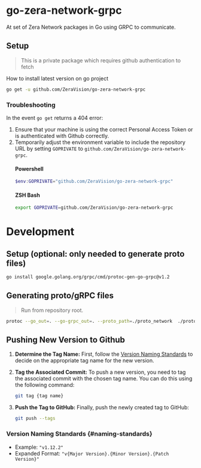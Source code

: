 # go-zera-network-grpc
At set of Zera Network packages in Go using GRPC to communicate.

## Setup
> This is a private package which requires github authentication to fetch

How to install latest version on go project
```bash
go get -u github.com/ZeraVision/go-zera-network-grpc
```

### Troubleshooting
In the event `go get` returns a 404 error:
1. Ensure that your machine is using the correct Personal Access Token or is authenticated with Github correctly.
2. Temporarily adjust the environment variable to include the repository URL by setting `GOPRIVATE` to `github.com/ZeraVision/go-zera-network-grpc`.
   #### Powershell
   ```powershell
   $env:GOPRIVATE="github.com/ZeraVision/go-zera-network-grpc"
   ```
   #### ZSH Bash
   ```bash
   export GOPRIVATE=github.com/ZeraVision/go-zera-network-grpc
   ```

# Development

## Setup (optional: only needed to generate proto files)
```bash
go install google.golang.org/grpc/cmd/protoc-gen-go-grpc@v1.2
```

## Generating proto/gRPC files
> Run from repository root.
```bash
protoc --go_out=. --go-grpc_out=. --proto_path=./proto_network  ./proto_network/*.proto
```

## Pushing New Version to Github

1. **Determine the Tag Name:**
   First, follow the [Version Naming Standards]({#naming-standards}) to decide on the appropriate tag name for the new version.

2. **Tag the Associated Commit:**
   To push a new version, you need to tag the   associated commit with the chosen tag name.   You can do this using the following command:
    ```bash
    git tag {tag name} 
    ```
3. **Push the Tag to GitHub:**
    Finally, push the newly created tag to GitHub:
    ```bash
    git push --tags 
    ```

### Version Naming Standards {#naming-standards}
- Example: `"v1.12.2"`
- Expanded Format: `"v{Major Version}.{Minor Version}.{Patch Version}"`

